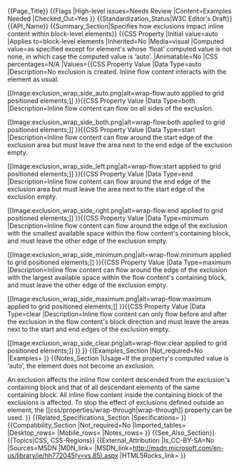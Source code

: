 {{Page_Title}}
{{Flags
|High-level issues=Needs Review
|Content=Examples Needed
|Checked_Out=Yes
}}
{{Standardization_Status|W3C Editor's Draft}}
{{API_Name}}
{{Summary_Section|Specifies how exclusions impact inline content within block-level elements}}
{{CSS Property
|Initial value=auto
|Applies to=block-level elements
|Inherited=No
|Media=visual
|Computed value=as specified except for element's whose ‘float’ computed value is not none, in which case the computed value is ‘auto’.
|Animatable=No
|CSS percentages=N/A
|Values={{CSS Property Value
|Data Type=auto
|Description=No exclusion is created. Inline flow content interacts with the element as usual.

[[Image:exclusion_wrap_side_auto.png|alt=wrap-flow:auto applied to grid positioned elements;]]
}}{{CSS Property Value
|Data Type=both
|Description=Inline flow content can flow on all sides of the exclusion.

[[Image:exclusion_wrap_side_both.png|alt=wrap-flow:both applied to grid positioned elements;]]
}}{{CSS Property Value
|Data Type=start
|Description=Inline flow content can flow around the start edge of the exclusion area but must leave the area next to the end edge of the exclusion empty.

[[Image:exclusion_wrap_side_left.png|alt=wrap-flow:start applied to grid positioned elements;]]
}}{{CSS Property Value
|Data Type=end
|Description=Inline flow content can flow around the end edge of the exclusion area but must leave the area next to the start edge of the exclusion empty.

[[Image:exclusion_wrap_side_right.png|alt=wrap-flow:end applied to grid positioned elements;]]
}}{{CSS Property Value
|Data Type=minimum
|Description=Inline flow content can flow around the edge of the exclusion with the smallest available space within the flow content's containing block, and must leave the other edge of the exclusion empty.

[[Image:exclusion_wrap_side_minimum.png|alt=wrap-flow:minimum applied to grid positioned elements;]]
}}{{CSS Property Value
|Data Type=maximum
|Description=Inline flow content can flow around the edge of the exclusion with the largest available space within the flow content's containing block, and must leave the other edge of the exclusion empty.

[[Image:exclusion_wrap_side_maximum.png|alt=wrap-flow:maximum applied to grid positioned elements;]]
}}{{CSS Property Value
|Data Type=clear
|Description=Inline flow content can only flow before and after the exclusion in the flow content's block direction and must leave the areas next to the start and end edges of the exclusion empty.

[[Image:exclusion_wrap_side_clear.png|alt=wrap-flow:clear applied to grid positioned elements;]]
}}
}}
{{Examples_Section
|Not_required=No
|Examples=
}}
{{Notes_Section
|Usage=If the property's computed value is ‘auto’, the element does not become an exclusion.

An exclusion affects the inline flow content descended from the exclusion's containing block and that of all descendant elements of the same containing block. All inline flow content inside the containing block of the exclusions is affected. To stop the effect of exclusions defined outside an element, the  [[css/properties/wrap-through|wrap-through]] property can be used.
}}
{{Related_Specifications_Section
|Specifications=
}}
{{Compatibility_Section
|Not_required=No
|Imported_tables=
|Desktop_rows=
|Mobile_rows=
|Notes_rows=
}}
{{See_Also_Section}}
{{Topics|CSS, CSS-Regions}}
{{External_Attribution
|Is_CC-BY-SA=No
|Sources=MSDN
|MDN_link=
|MSDN_link=http://msdn.microsoft.com/en-us/library/ie/hh772045(v=vs.85).aspx
|HTML5Rocks_link=
}}